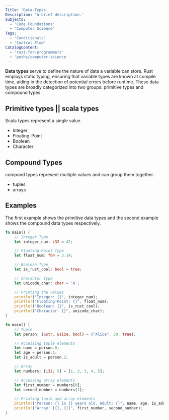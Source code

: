 ```yaml
---
Title: 'Data-Types'
Description: 'A brief description.'
Subjects:
  - 'Code Foundations'
  - 'Computer Science'
Tags:
  - 'Conditionals'
  - 'Control Flow'
CatalogContent:
  - 'rust-for-programmers'
  - 'paths/computer-science'
---
```


**Data types** serve to define the nature of data a variable can store. Rust employs static typing, ensuring that variable types are known at compile time, aiding in the detection of potential errors before runtime. These data types are broadly categorized into two groups: primitive types and compound types.

## Primitive types || scala types

Scala types represent a single value.

- Integer
- Floating-Point
- Boolean
- Character

## Compound Types

compund types represent multiple values and can group them together.

- tuples
- arrays

## Examples

The first example shows the primitive data types and the second example shows the compound data types respectively.

```rust
fn main() {
    // Integer Type
    let integer_num: i32 = 42;

    // Floating-Point Type
    let float_num: f64 = 3.14;

    // Boolean Type
    let is_rust_cool: bool = true;

    // Character Type
    let unicode_char: char = 'A';

    // Printing the values
    println!("Integer: {}", integer_num);
    println!("Floating-Point: {}", float_num);
    println!("Boolean: {}", is_rust_cool);
    println!("Character: {}", unicode_char);
}

```

```rust
fn main() {
    // Tuple
    let person: (&str, usize, bool) = ("Alice", 30, true);

    // Accessing tuple elements
    let name = person.0;
    let age = person.1;
    let is_adult = person.2;

    // Array
    let numbers: [i32; 5] = [1, 2, 3, 4, 5];

    // Accessing array elements
    let first_number = numbers[0];
    let second_number = numbers[1];

    // Printing tuple and array elements
    println!("Person: {} is {} years old. Adult: {}", name, age, is_adult);
    println!("Array: [{}, {}]", first_number, second_number);
}
```
